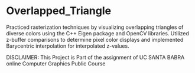 # Overlapped_Triangle
Practiced rasterization techniques by visualizing overlapping triangles of diverse colors using the C++ 
Eigen package and OpenCV libraries. Utilized z-buffer comparisons to determine pixel color displays 
and implemented Barycentric interpolation for interpolated z-values.

DISCLAIMER: This Project is Part of the assignment of UC SANTA BABRA online Computer Graphics Public Course
